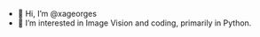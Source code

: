 - 👋 Hi, I’m @xageorges
- 👀 I’m interested in Image Vision and coding, primarily in Python.
<!---
xageorges/xageorges is a ✨ special ✨ repository because its `README.md` (this file) appears on your GitHub profile.
You can click the Preview link to take a look at your changes.
--->
